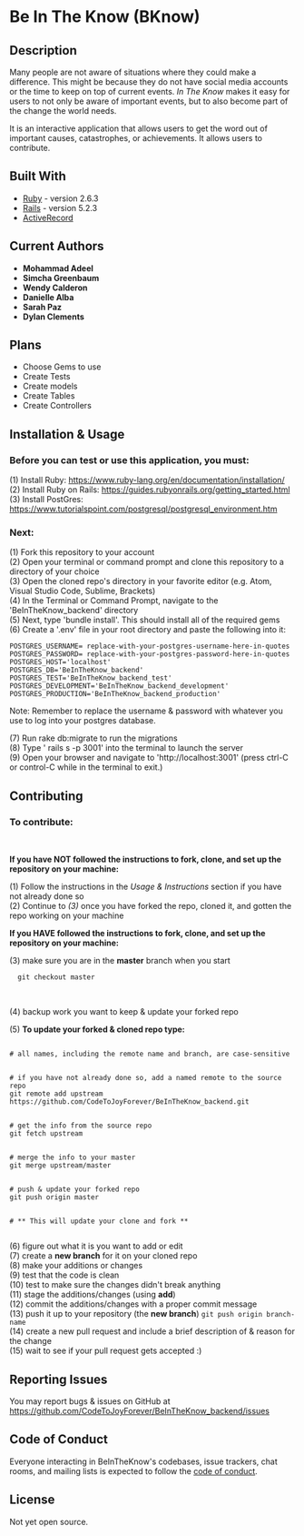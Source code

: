 # Be In The Know (BKnow)

## Description
Many people are not aware of situations where they could make a difference. This might be because they do not have social media accounts or the time to keep on top of current events. *In The Know* makes it easy for users to not only be aware of important events, but to also become part of the change the world needs.

It is an interactive application that allows users to get the word out of important causes, catastrophes, or achievements. It allows users to contribute.

## Built With

* [Ruby](https://www.ruby-lang.org/en/) - version 2.6.3
* [Rails](https://guides.rubyonrails.org/) - version 5.2.3
* [ActiveRecord](https://guides.rubyonrails.org/active_record_basics.html)


## Current Authors

* **Mohammad Adeel**
* **Simcha Greenbaum**
* **Wendy Calderon**
* **Danielle Alba**
* **Sarah Paz**
* **Dylan Clements**



## Plans

- Choose Gems to use
- Create Tests
- Create models
- Create Tables
- Create Controllers

## Installation & Usage

### Before you can test or use this application, you must:

(1) Install Ruby: https://www.ruby-lang.org/en/documentation/installation/ <br />
(2) Install Ruby on Rails: https://guides.rubyonrails.org/getting_started.html <br />
(3) Install PostGres: https://www.tutorialspoint.com/postgresql/postgresql_environment.htm <br />

### Next:

(1) Fork this repository to your account <br />
(2) Open your terminal or command prompt and clone this repository to a directory of your choice <br />
(3) Open the cloned repo's directory in your favorite editor (e.g. Atom, Visual Studio Code, Sublime, Brackets) <br />
(4) In the Terminal or Command Prompt, navigate to the 'BeInTheKnow_backend' directory <br />
(5) Next, type 'bundle install'. This should install all of the required gems <br />
(6) Create a '.env' file in your root directory and paste the following into it:

```
POSTGRES_USERNAME= replace-with-your-postgres-username-here-in-quotes
POSTGRES_PASSWORD= replace-with-your-postgres-password-here-in-quotes
POSTGRES_HOST='localhost'
POSTGRES_DB='BeInTheKnow_backend'
POSTGRES_TEST='BeInTheKnow_backend_test'
POSTGRES_DEVELOPMENT='BeInTheKnow_backend_development'
POSTGRES_PRODUCTION='BeInTheKnow_backend_production'
```

Note: Remember to replace the username & password with whatever you use to log into your postgres database.

(7) Run rake db:migrate to run the migrations <br />
(8) Type ' rails s -p 3001' into the terminal to launch the server <br />
(9) Open your browser and navigate to 'http://localhost:3001' (press ctrl-C or control-C while in the terminal to exit.)<br />

## Contributing

### To contribute: <br />
<br />

**If you have NOT followed the instructions to fork, clone, and set up the repository on your machine:**

(1) Follow the instructions in the *Usage & Instructions* section if you have not already done so <br />
(2) Continue to *(3)* once you have forked the repo, cloned it, and gotten the repo working on your machine <br />


**If you HAVE followed the instructions to fork, clone, and set up the repository on your machine:**

(3) make sure you are in the **master** branch when you start<br />
```
  git checkout master
```
<br />

(4) backup work you want to keep & update your forked repo<br />

(5) **To update your forked & cloned repo type:**


 ```

 # all names, including the remote name and branch, are case-sensitive


 # if you have not already done so, add a named remote to the source repo
 git remote add upstream https://github.com/CodeToJoyForever/BeInTheKnow_backend.git


 # get the info from the source repo
 git fetch upstream


 # merge the info to your master
 git merge upstream/master


 # push & update your forked repo
 git push origin master


 # ** This will update your clone and fork **


 ```


(6) figure out what it is you want to add or edit <br />
(7) create a **new branch** for it on your cloned repo <br />
(8) make your additions or changes <br />
(9) test that the code is clean <br />
(10) test to make sure the changes didn't break anything <br />
(11) stage the additions/changes (using **add**) <br />
(12) commit the additions/changes with a proper commit message <br />
(13) push it up to your repository (the **new branch**) ```git push origin branch-name``` <br />
(14) create a new pull request and include a brief description of & reason for the change <br />
(15) wait to see if your pull request gets accepted :) <br />

## Reporting Issues

You may report bugs & issues on GitHub at https://github.com/CodeToJoyForever/BeInTheKnow_backend/issues

## Code of Conduct

Everyone interacting in BeInTheKnow's codebases, issue trackers, chat rooms, and mailing lists is expected to follow the [code of conduct](https://github.com/CodeToJoyForever/BeInTheKnow_backend/blob/master/CODE_OF_CONDUCT.md).

## License
Not yet open source.
